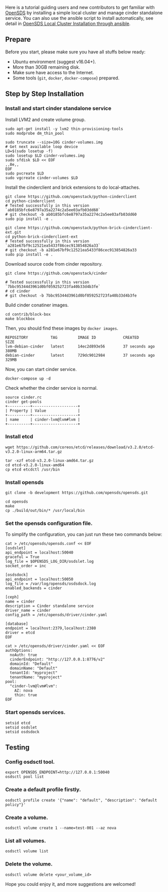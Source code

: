 Here is a tutorial guiding users and new contributors to get familiar with [OpenSDS](https://github.com/opensds/opensds) by installing a simple local cluster and manage cinder standalone service. You can also use the ansible script to install automatically, see detail in [OpenSDS Local Cluster Installation through ansible](https://github.com/opensds/opensds/blob/master/contrib/ansible/README.md).

## Prepare
Before you start, please make sure you have all stuffs below ready:
- Ubuntu environment (suggest v16.04+).
- More than 30GB remaining disk.
- Make sure have access to the Internet.
- Some tools (```git```, ```docker```, ```docker-compose```) prepared.

## Step by Step Installation
### Install and start cinder standalone service
Install LVM2 and create volume group.
```shell
sudo apt-get install -y lvm2 thin-provisioning-tools
sudo modprobe dm_thin_pool

sudo truncate --size=10G cinder-volumes.img
# Get next available loop device
LD=$(sudo losetup -f)
sudo losetup $LD cinder-volumes.img
sudo sfdisk $LD << EOF
,,8e,,
EOF
sudo pvcreate $LD
sudo vgcreate cinder-volumes $LD
```
Install the cinderclient and brick extensions to do local-attaches.
```shell
git clone https://github.com/openstack/python-cinderclient
cd python-cinderclient
# Tested successfully in this version `ab0185bfc6e8797a35a2274c2a5ee03afb03dd60`
# git checkout -b ab0185bfc6e8797a35a2274c2a5ee03afb03dd60
sudo pip install -e .

git clone https://github.com/openstack/python-brick-cinderclient-ext.git
cd python-brick-cinderclient-ext
# Tested successfully in this version `a281e67bf9c12521ea5433f86cec913854826a33`
# git checkout -b a281e67bf9c12521ea5433f86cec913854826a33
sudo pip install -e .
```
Download source code from cinder repository.
```shell
git clone https://github.com/openstack/cinder

# Tested successfully in this version `7bbc95344d3961d0bf059252723fa40b33d4b3fe`
# cd cinder
# git checkout -b 7bbc95344d3961d0bf059252723fa40b33d4b3fe
```
Build cinder conatiner images.
```shell
cd contrib/block-box
make blockbox
```
Then, you should find these images by `docker images`.
```table
REPOSITORY          TAG         IMAGE ID            CREATED             SIZE
lvm-debian-cinder   latest      14ec2d893e56        37 seconds ago      380MB
debian-cinder       latest      729dc9012984        37 seconds ago      329MB
```
Now, you can start cinder service.
```shell
docker-compose up -d
```
Check whether the cinder service is normal.
```shell
source cinder.rc
cinder get-pools
+----------+--------------------+
| Property | Value              |
+----------+--------------------+
| name     | cinder-lvm@lvm#lvm |
+----------+--------------------+

```

### Install etcd
```shell
wget https://github.com/coreos/etcd/releases/download/v3.2.0/etcd-v3.2.0-linux-arm64.tar.gz

tar -xzf etcd-v3.2.0-linux-amd64.tar.gz
cd etcd-v3.2.0-linux-amd64
cp etcd etcdctl /usr/bin
```

### Install opensds
```shell
git clone -b development https://github.com/opensds/opensds.git

cd opensds
make
cp ./build/out/bin/* /usr/local/bin
```

### Set the opensds configuration file.
To simplify the configuration, you can just run these two commands below:
```shell
cat > /etc/opensds/opensds.conf << EOF
[osdslet]
api_endpoint = localhost:50040
graceful = True
log_file = $OPENSDS_LOG_DIR/osdslet.log
socket_order = inc

[osdsdock]
api_endpoint = localhost:50050
log_file = /var/log/opensds/osdsdock.log
enabled_backends = cinder

[ceph]
name = cinder
description = Cinder standalone service
driver_name = cinder
config_path = /etc/opensds/driver/cinder.yaml

[database]
endpoint = localhost:2379,localhost:2380
driver = etcd
EOF

cat > /etc/opensds/driver/cinder.yaml << EOF
authOptions:
  noAuth: true
  cinderEndpoint: "http://127.0.0.1:8776/v2"
  domainId: "Default"
  domainName: "Default"
  tenantId: "myproject"
  tenantName: "myproject"
pool:
  "cinder-lvm@lvm#lvm":
    AZ: nova
    thin: true
EOF
```

### Start opensds services.
```shell
setsid etcd
setsid osdslet
setsid osdsdock
```

## Testing
### Config osdsctl tool.
```shell
export OPENSDS_ENDPOINT=http://127.0.0.1:50040
osdsctl pool list
```


### Create a default profile firstly.
```shell
osdsctl profile create '{"name": "default", "description": "default policy"}'
```

### Create a volume.
```shell
osdsctl volume create 1 --name=test-001 --az nova
```

### List all volumes.
```shell
osdsctl volume list
```

### Delete the volume.
```shell
osdsctl volume delete <your_volume_id>
```

Hope you could enjoy it, and more suggestions are welcomed!
